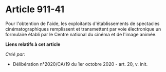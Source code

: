 # Article 911-41

Pour l'obtention de l'aide, les exploitants d'établissements de spectacles cinématographiques remplissent et transmettent par
voie électronique un formulaire établi par le Centre national du cinéma et de l'image animée.

**Liens relatifs à cet article**

_Créé par_:

  - Délibération n°2020/CA/19 du 1er octobre 2020 - art. 20, v. init.
